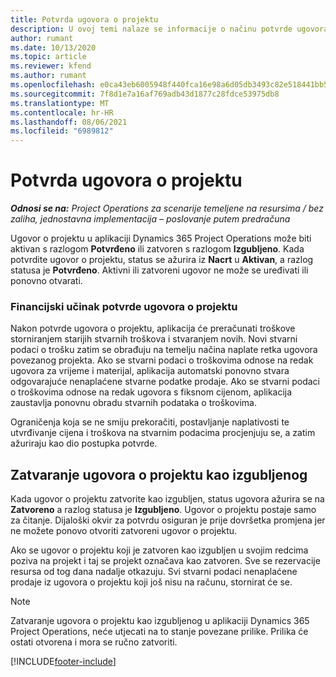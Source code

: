 ```yaml
---
title: Potvrda ugovora o projektu
description: U ovoj temi nalaze se informacije o načinu potvrde ugovora u aplikaciji Project Operations.
author: rumant
ms.date: 10/13/2020
ms.topic: article
ms.reviewer: kfend
ms.author: rumant
ms.openlocfilehash: e0ca43eb6005948f440fca16e98a6d05db3493c82e518441bb50f9413da91ead
ms.sourcegitcommit: 7f8d1e7a16af769adb43d1877c28fdce53975db8
ms.translationtype: MT
ms.contentlocale: hr-HR
ms.lasthandoff: 08/06/2021
ms.locfileid: "6989812"
---
```

# <a name="confirm-a-project-contract"></a>Potvrda ugovora o projektu

_**Odnosi se na:** Project Operations za scenarije temeljene na resursima / bez zaliha, jednostavna implementacija – poslovanje putem predračuna_

Ugovor o projektu u aplikaciji Dynamics 365 Project Operations može biti aktivan s razlogom **Potvrđeno** ili zatvoren s razlogom **Izgubljeno**. Kada potvrdite ugovor o projektu, status se ažurira iz **Nacrt** u **Aktivan**, a razlog statusa je **Potvrđeno**. Aktivni ili zatvoreni ugovor ne može se uređivati ili ponovno otvarati. 

### <a name="financial-impact-of-confirming-a-project-contract"></a>Financijski učinak potvrde ugovora o projektu

Nakon potvrde ugovora o projektu, aplikacija će preračunati troškove storniranjem starijih stvarnih troškova i stvaranjem novih. Novi stvarni podaci o trošku zatim se obrađuju na temelju načina naplate retka ugovora povezanog projekta. Ako se stvarni podaci o troškovima odnose na redak ugovora za vrijeme i materijal, aplikacija automatski ponovno stvara odgovarajuće nenaplaćene stvarne podatke prodaje. Ako se stvarni podaci o troškovima odnose na redak ugovora s fiksnom cijenom, aplikacija zaustavlja ponovnu obradu stvarnih podataka o troškovima.

Ograničenja koja se ne smiju prekoračiti, postavljanje naplativosti te utvrđivanje cijena i troškova na stvarnim podacima procjenjuju se, a zatim ažuriraju kao dio postupka potvrde.

## <a name="close-a-project-contract-as-lost"></a>Zatvaranje ugovora o projektu kao izgubljenog

Kada ugovor o projektu zatvorite kao izgubljen, status ugovora ažurira se na **Zatvoreno** a razlog statusa je **Izgubljeno**. Ugovor o projektu postaje samo za čitanje. Dijaloški okvir za potvrdu osiguran je prije dovršetka promjena jer ne možete ponovo otvoriti zatvoreni ugovor o projektu.

Ako se ugovor o projektu koji je zatvoren kao izgubljen u svojim redcima poziva na projekt i taj se projekt označava kao zatvoren. Sve se rezervacije resursa od tog dana nadalje otkazuju. Svi stvarni podaci nenaplaćene prodaje iz ugovora o projektu koji još nisu na računu, stornirat će se.

> [!NOTE]
> Zatvaranje ugovora o projektu kao izgubljenog u aplikaciji Dynamics 365 Project Operations, neće utjecati na to stanje povezane prilike. Prilika će ostati otvorena i mora se ručno zatvoriti.


[!INCLUDE[footer-include](../../includes/footer-banner.md)]